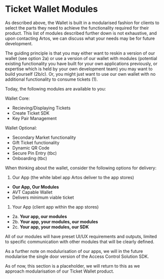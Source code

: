 # Ticket Wallet Modules

As described above, the Wallet is built in a modularised fashion for clients to select the parts they need to achieve the functionality required for their product. This list of modules described further down is not exhaustive, and upon contacting Artos, we can discuss what your needs may be for future development.

The guiding principle is that you may either want to reskin a version of our wallet (see option 2a) or use a version of our wallet with modules (potential existing functionality you have built for your own applications previously, or expertise which is held by your own development team) you may want to build yourself (2b/c). Or, you might just want to use our own wallet with no additional functionality to consume tickets (1).

Today, the following modules are available to you:

Wallet Core:

- Recieving/Displaying Tickets
- Create Ticket SDK
- Key Pair Management

Wallet Optional:

- Secondary Market functionality
- Gift Ticket functionality
- Dynamic QR Code
- Secure Pin Entry (tbc)
- Onboarding (tbc)

When thinking about the wallet, consider the following options for delivery:

1. Our App (the white label app Artos deliver to the app stores)
  - **Our App, Our Modules**
  - AVT Capable Wallet
  - Delivers minimum viable ticket
1. Your App (client app within the app stores)
  - 2a. **Your app, our modules**
  - 2b. **Your app, your modules, our modules**
  - 2c. **Your app, your modules, our SDK**

All of our modules will have preset UI/UX requirements and outputs, limited to specific communication with other modules that will be clearly defined.

As a further note on modulurisation of our apps, we will in the future modularise the single door version of the Access Control Solution SDK.

<aside class="notice">
As of now, this section is a placeholder, we will return to this as we approach modularisation of our Ticket Wallet product.
</aside>
